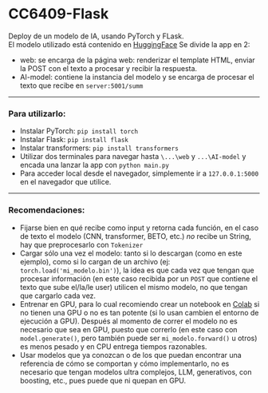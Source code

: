 # CC6409-Flask
Deploy de un modelo de IA, usando PyTorch y FLask.\
El modelo utilizado está contenido en [HuggingFace](https://huggingface.co/mrm8488/bert-small2bert-small-finetuned-cnn_daily_mail-summarization)
Se divide la app en 2:
* web: se encarga de la página web: renderizar el template HTML, enviar la POST con el texto a procesar y recibir la respuesta.
* AI-model: contiene la instancia del modelo y se encarga de procesar el texto que recibe en `server:5001/summ`
---
### Para utilizarlo:
* Instalar PyTorch: `pip install torch`
* Instalar Flask: `pip install flask`
* Instalar transformers: `pip install transformers`
* Utilizar dos terminales para navegar hasta `\...\web` y `...\AI-model` y encada una lanzar la app con `python main.py`
* Para acceder local desde el navegador, simplemente ir a `127.0.0.1:5000` en el navegador que utilice.
---
### Recomendaciones:
* Fijarse bien en qué recibe como input y retorna cada función, en el caso de texto el modelo (CNN, transformer, BETO, etc.) *no* recibe un String, 
hay que preprocesarlo con `Tokenizer`
* Cargar sólo una vez el modelo: tanto si lo descargan (como en este ejemplo), como si lo cargan de un archivo (ej: `torch.load('mi_modelo.bin')`), la idea
es que cada vez que tengan que procesar información (en este caso recibida por un `POST` que contiene el texto que sube el/la/le user) utilicen el mismo modelo,
no que tengan que cargarlo cada vez.
* Entrenar en GPU, para lo cual recomiendo crear un notebook en [Colab](https://colab.research.google.com/) si no tienen una GPU o no es tan potente 
(si lo usan cambien el entorno de ejecución a GPU). Después al momento de correr el modelo no es necesario que sea en GPU, puesto que correrlo (en este caso con 
`model.generate()`, pero también puede ser `mi_modelo.forward()` u otros) es menos pesado y en CPU entrega tiempos razonables.
* Usar modelos que ya conozcan o de los que puedan encontrar una referencia de cómo se comportan y cómo implementarlo, 
no es necesario que tengan modelos ultra complejos, LLM, generativos, con boosting, etc., pues puede que ni quepan en GPU.
